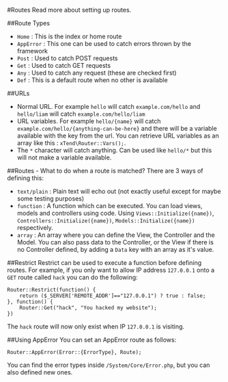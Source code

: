 #Routes
Read more about setting up routes.

##Route Types
* `Home` : This is the index or home route
* `AppError` : This one can be used to catch errors thrown by the framework
* `Post` : Used to catch POST requests
* `Get` : Used to catch GET requests
* `Any` : Used to catch any request (these are checked first)
* `Def` : This is a default route when no other is available

##URLs
* Normal URL. For example `hello` will catch `example.com/hello` and `hello/liam` will catch `example.com/hello/liam`
* URL variables. For example `hello/{name}` will catch `example.com/hello/{anything-can-be-here}` and there will be a variable available with the key from the url. You can retrieve URL variables as an array like this : `xTend\Router::Vars();`.
* The `*` character will catch anything. Can be used like `hello/*` but this will not make a variable available.

##Routes - What to do when a route is matched?
There are 3 ways of defining this:
* `text/plain` : Plain text will echo out (not exactly useful except for maybe some testing purposes)
* `function` : A function which can be executed. You can load views, models and controllers using code. Using `Views::Initialize({name})`, `Controllers::Initialize({name})`, `Models::Initialize({name})` respectively.
* `array` : An array where you can define the View, the Controller and the Model. You can also pass data to the Controller, or the View if there is no Controller defined, by adding a `Data` key with an array as it's value.

##Restrict
Restrict can be used to execute a function before defining routes. For example, if you only want to allow IP address `127.0.0.1` onto a `GET` route called `hack` you can do the following:
```
Router::Restrict(function() {
    return ($_SERVER['REMOTE_ADDR']=="127.0.0.1") ? true : false;
}, function() {
    Router::Get("hack", "You hacked my website");
})
```
The `hack` route will now  only exist when IP `127.0.0.1` is visiting.

##Using AppError
You can set an AppError route as follows:
```
Router::AppError(Error::{ErrorType}, Route);
```
You can find the error types inside `/System/Core/Error.php`, but you can also defined new ones.